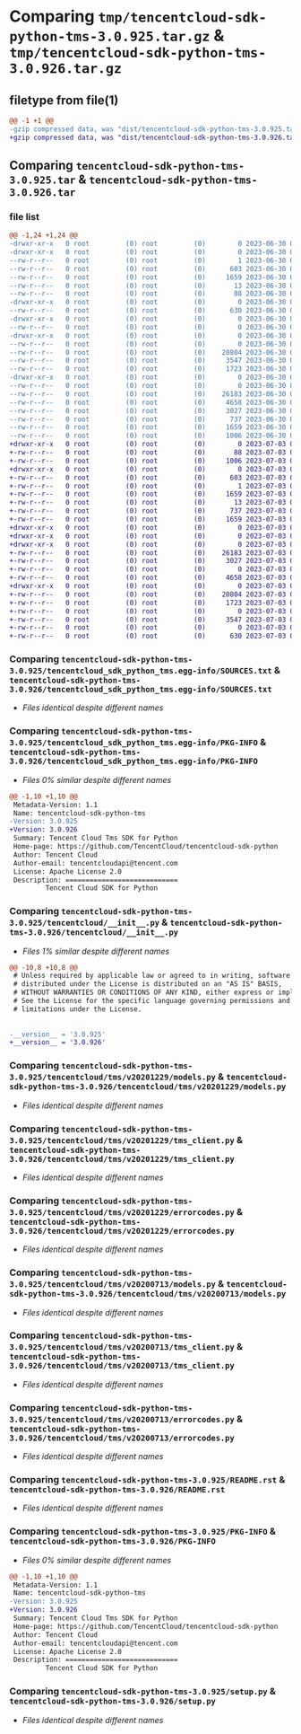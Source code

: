 # Comparing `tmp/tencentcloud-sdk-python-tms-3.0.925.tar.gz` & `tmp/tencentcloud-sdk-python-tms-3.0.926.tar.gz`

## filetype from file(1)

```diff
@@ -1 +1 @@
-gzip compressed data, was "dist/tencentcloud-sdk-python-tms-3.0.925.tar", last modified: Fri Jun 30 02:24:48 2023, max compression
+gzip compressed data, was "dist/tencentcloud-sdk-python-tms-3.0.926.tar", last modified: Mon Jul  3 00:36:59 2023, max compression
```

## Comparing `tencentcloud-sdk-python-tms-3.0.925.tar` & `tencentcloud-sdk-python-tms-3.0.926.tar`

### file list

```diff
@@ -1,24 +1,24 @@
-drwxr-xr-x   0 root         (0) root         (0)        0 2023-06-30 02:24:48.000000 tencentcloud-sdk-python-tms-3.0.925/
-drwxr-xr-x   0 root         (0) root         (0)        0 2023-06-30 02:24:48.000000 tencentcloud-sdk-python-tms-3.0.925/tencentcloud_sdk_python_tms.egg-info/
--rw-r--r--   0 root         (0) root         (0)        1 2023-06-30 02:24:48.000000 tencentcloud-sdk-python-tms-3.0.925/tencentcloud_sdk_python_tms.egg-info/dependency_links.txt
--rw-r--r--   0 root         (0) root         (0)      603 2023-06-30 02:24:48.000000 tencentcloud-sdk-python-tms-3.0.925/tencentcloud_sdk_python_tms.egg-info/SOURCES.txt
--rw-r--r--   0 root         (0) root         (0)     1659 2023-06-30 02:24:48.000000 tencentcloud-sdk-python-tms-3.0.925/tencentcloud_sdk_python_tms.egg-info/PKG-INFO
--rw-r--r--   0 root         (0) root         (0)       13 2023-06-30 02:24:48.000000 tencentcloud-sdk-python-tms-3.0.925/tencentcloud_sdk_python_tms.egg-info/top_level.txt
--rw-r--r--   0 root         (0) root         (0)       88 2023-06-30 02:24:48.000000 tencentcloud-sdk-python-tms-3.0.925/setup.cfg
-drwxr-xr-x   0 root         (0) root         (0)        0 2023-06-30 02:24:48.000000 tencentcloud-sdk-python-tms-3.0.925/tencentcloud/
--rw-r--r--   0 root         (0) root         (0)      630 2023-06-30 02:24:48.000000 tencentcloud-sdk-python-tms-3.0.925/tencentcloud/__init__.py
-drwxr-xr-x   0 root         (0) root         (0)        0 2023-06-30 02:24:48.000000 tencentcloud-sdk-python-tms-3.0.925/tencentcloud/tms/
--rw-r--r--   0 root         (0) root         (0)        0 2023-06-30 02:24:48.000000 tencentcloud-sdk-python-tms-3.0.925/tencentcloud/tms/__init__.py
-drwxr-xr-x   0 root         (0) root         (0)        0 2023-06-30 02:24:48.000000 tencentcloud-sdk-python-tms-3.0.925/tencentcloud/tms/v20201229/
--rw-r--r--   0 root         (0) root         (0)        0 2023-06-30 02:24:48.000000 tencentcloud-sdk-python-tms-3.0.925/tencentcloud/tms/v20201229/__init__.py
--rw-r--r--   0 root         (0) root         (0)    20804 2023-06-30 02:24:48.000000 tencentcloud-sdk-python-tms-3.0.925/tencentcloud/tms/v20201229/models.py
--rw-r--r--   0 root         (0) root         (0)     3547 2023-06-30 02:24:48.000000 tencentcloud-sdk-python-tms-3.0.925/tencentcloud/tms/v20201229/tms_client.py
--rw-r--r--   0 root         (0) root         (0)     1723 2023-06-30 02:24:48.000000 tencentcloud-sdk-python-tms-3.0.925/tencentcloud/tms/v20201229/errorcodes.py
-drwxr-xr-x   0 root         (0) root         (0)        0 2023-06-30 02:24:48.000000 tencentcloud-sdk-python-tms-3.0.925/tencentcloud/tms/v20200713/
--rw-r--r--   0 root         (0) root         (0)        0 2023-06-30 02:24:48.000000 tencentcloud-sdk-python-tms-3.0.925/tencentcloud/tms/v20200713/__init__.py
--rw-r--r--   0 root         (0) root         (0)    26183 2023-06-30 02:24:48.000000 tencentcloud-sdk-python-tms-3.0.925/tencentcloud/tms/v20200713/models.py
--rw-r--r--   0 root         (0) root         (0)     4658 2023-06-30 02:24:48.000000 tencentcloud-sdk-python-tms-3.0.925/tencentcloud/tms/v20200713/tms_client.py
--rw-r--r--   0 root         (0) root         (0)     3027 2023-06-30 02:24:48.000000 tencentcloud-sdk-python-tms-3.0.925/tencentcloud/tms/v20200713/errorcodes.py
--rw-r--r--   0 root         (0) root         (0)      737 2023-06-30 02:24:48.000000 tencentcloud-sdk-python-tms-3.0.925/README.rst
--rw-r--r--   0 root         (0) root         (0)     1659 2023-06-30 02:24:48.000000 tencentcloud-sdk-python-tms-3.0.925/PKG-INFO
--rw-r--r--   0 root         (0) root         (0)     1006 2023-06-30 02:24:48.000000 tencentcloud-sdk-python-tms-3.0.925/setup.py
+drwxr-xr-x   0 root         (0) root         (0)        0 2023-07-03 00:36:59.000000 tencentcloud-sdk-python-tms-3.0.926/
+-rw-r--r--   0 root         (0) root         (0)       88 2023-07-03 00:36:59.000000 tencentcloud-sdk-python-tms-3.0.926/setup.cfg
+-rw-r--r--   0 root         (0) root         (0)     1006 2023-07-03 00:36:59.000000 tencentcloud-sdk-python-tms-3.0.926/setup.py
+drwxr-xr-x   0 root         (0) root         (0)        0 2023-07-03 00:36:59.000000 tencentcloud-sdk-python-tms-3.0.926/tencentcloud_sdk_python_tms.egg-info/
+-rw-r--r--   0 root         (0) root         (0)      603 2023-07-03 00:36:59.000000 tencentcloud-sdk-python-tms-3.0.926/tencentcloud_sdk_python_tms.egg-info/SOURCES.txt
+-rw-r--r--   0 root         (0) root         (0)        1 2023-07-03 00:36:59.000000 tencentcloud-sdk-python-tms-3.0.926/tencentcloud_sdk_python_tms.egg-info/dependency_links.txt
+-rw-r--r--   0 root         (0) root         (0)     1659 2023-07-03 00:36:59.000000 tencentcloud-sdk-python-tms-3.0.926/tencentcloud_sdk_python_tms.egg-info/PKG-INFO
+-rw-r--r--   0 root         (0) root         (0)       13 2023-07-03 00:36:59.000000 tencentcloud-sdk-python-tms-3.0.926/tencentcloud_sdk_python_tms.egg-info/top_level.txt
+-rw-r--r--   0 root         (0) root         (0)      737 2023-07-03 00:36:59.000000 tencentcloud-sdk-python-tms-3.0.926/README.rst
+-rw-r--r--   0 root         (0) root         (0)     1659 2023-07-03 00:36:59.000000 tencentcloud-sdk-python-tms-3.0.926/PKG-INFO
+drwxr-xr-x   0 root         (0) root         (0)        0 2023-07-03 00:36:59.000000 tencentcloud-sdk-python-tms-3.0.926/tencentcloud/
+drwxr-xr-x   0 root         (0) root         (0)        0 2023-07-03 00:36:59.000000 tencentcloud-sdk-python-tms-3.0.926/tencentcloud/tms/
+drwxr-xr-x   0 root         (0) root         (0)        0 2023-07-03 00:36:59.000000 tencentcloud-sdk-python-tms-3.0.926/tencentcloud/tms/v20200713/
+-rw-r--r--   0 root         (0) root         (0)    26183 2023-07-03 00:36:59.000000 tencentcloud-sdk-python-tms-3.0.926/tencentcloud/tms/v20200713/models.py
+-rw-r--r--   0 root         (0) root         (0)     3027 2023-07-03 00:36:59.000000 tencentcloud-sdk-python-tms-3.0.926/tencentcloud/tms/v20200713/errorcodes.py
+-rw-r--r--   0 root         (0) root         (0)        0 2023-07-03 00:36:59.000000 tencentcloud-sdk-python-tms-3.0.926/tencentcloud/tms/v20200713/__init__.py
+-rw-r--r--   0 root         (0) root         (0)     4658 2023-07-03 00:36:59.000000 tencentcloud-sdk-python-tms-3.0.926/tencentcloud/tms/v20200713/tms_client.py
+drwxr-xr-x   0 root         (0) root         (0)        0 2023-07-03 00:36:59.000000 tencentcloud-sdk-python-tms-3.0.926/tencentcloud/tms/v20201229/
+-rw-r--r--   0 root         (0) root         (0)    20804 2023-07-03 00:36:59.000000 tencentcloud-sdk-python-tms-3.0.926/tencentcloud/tms/v20201229/models.py
+-rw-r--r--   0 root         (0) root         (0)     1723 2023-07-03 00:36:59.000000 tencentcloud-sdk-python-tms-3.0.926/tencentcloud/tms/v20201229/errorcodes.py
+-rw-r--r--   0 root         (0) root         (0)        0 2023-07-03 00:36:59.000000 tencentcloud-sdk-python-tms-3.0.926/tencentcloud/tms/v20201229/__init__.py
+-rw-r--r--   0 root         (0) root         (0)     3547 2023-07-03 00:36:59.000000 tencentcloud-sdk-python-tms-3.0.926/tencentcloud/tms/v20201229/tms_client.py
+-rw-r--r--   0 root         (0) root         (0)        0 2023-07-03 00:36:59.000000 tencentcloud-sdk-python-tms-3.0.926/tencentcloud/tms/__init__.py
+-rw-r--r--   0 root         (0) root         (0)      630 2023-07-03 00:36:59.000000 tencentcloud-sdk-python-tms-3.0.926/tencentcloud/__init__.py
```

### Comparing `tencentcloud-sdk-python-tms-3.0.925/tencentcloud_sdk_python_tms.egg-info/SOURCES.txt` & `tencentcloud-sdk-python-tms-3.0.926/tencentcloud_sdk_python_tms.egg-info/SOURCES.txt`

 * *Files identical despite different names*

### Comparing `tencentcloud-sdk-python-tms-3.0.925/tencentcloud_sdk_python_tms.egg-info/PKG-INFO` & `tencentcloud-sdk-python-tms-3.0.926/tencentcloud_sdk_python_tms.egg-info/PKG-INFO`

 * *Files 0% similar despite different names*

```diff
@@ -1,10 +1,10 @@
 Metadata-Version: 1.1
 Name: tencentcloud-sdk-python-tms
-Version: 3.0.925
+Version: 3.0.926
 Summary: Tencent Cloud Tms SDK for Python
 Home-page: https://github.com/TencentCloud/tencentcloud-sdk-python
 Author: Tencent Cloud
 Author-email: tencentcloudapi@tencent.com
 License: Apache License 2.0
 Description: ============================
         Tencent Cloud SDK for Python
```

### Comparing `tencentcloud-sdk-python-tms-3.0.925/tencentcloud/__init__.py` & `tencentcloud-sdk-python-tms-3.0.926/tencentcloud/__init__.py`

 * *Files 1% similar despite different names*

```diff
@@ -10,8 +10,8 @@
 # Unless required by applicable law or agreed to in writing, software
 # distributed under the License is distributed on an "AS IS" BASIS,
 # WITHOUT WARRANTIES OR CONDITIONS OF ANY KIND, either express or implied.
 # See the License for the specific language governing permissions and
 # limitations under the License.
 
 
-__version__ = '3.0.925'
+__version__ = '3.0.926'
```

### Comparing `tencentcloud-sdk-python-tms-3.0.925/tencentcloud/tms/v20201229/models.py` & `tencentcloud-sdk-python-tms-3.0.926/tencentcloud/tms/v20201229/models.py`

 * *Files identical despite different names*

### Comparing `tencentcloud-sdk-python-tms-3.0.925/tencentcloud/tms/v20201229/tms_client.py` & `tencentcloud-sdk-python-tms-3.0.926/tencentcloud/tms/v20201229/tms_client.py`

 * *Files identical despite different names*

### Comparing `tencentcloud-sdk-python-tms-3.0.925/tencentcloud/tms/v20201229/errorcodes.py` & `tencentcloud-sdk-python-tms-3.0.926/tencentcloud/tms/v20201229/errorcodes.py`

 * *Files identical despite different names*

### Comparing `tencentcloud-sdk-python-tms-3.0.925/tencentcloud/tms/v20200713/models.py` & `tencentcloud-sdk-python-tms-3.0.926/tencentcloud/tms/v20200713/models.py`

 * *Files identical despite different names*

### Comparing `tencentcloud-sdk-python-tms-3.0.925/tencentcloud/tms/v20200713/tms_client.py` & `tencentcloud-sdk-python-tms-3.0.926/tencentcloud/tms/v20200713/tms_client.py`

 * *Files identical despite different names*

### Comparing `tencentcloud-sdk-python-tms-3.0.925/tencentcloud/tms/v20200713/errorcodes.py` & `tencentcloud-sdk-python-tms-3.0.926/tencentcloud/tms/v20200713/errorcodes.py`

 * *Files identical despite different names*

### Comparing `tencentcloud-sdk-python-tms-3.0.925/README.rst` & `tencentcloud-sdk-python-tms-3.0.926/README.rst`

 * *Files identical despite different names*

### Comparing `tencentcloud-sdk-python-tms-3.0.925/PKG-INFO` & `tencentcloud-sdk-python-tms-3.0.926/PKG-INFO`

 * *Files 0% similar despite different names*

```diff
@@ -1,10 +1,10 @@
 Metadata-Version: 1.1
 Name: tencentcloud-sdk-python-tms
-Version: 3.0.925
+Version: 3.0.926
 Summary: Tencent Cloud Tms SDK for Python
 Home-page: https://github.com/TencentCloud/tencentcloud-sdk-python
 Author: Tencent Cloud
 Author-email: tencentcloudapi@tencent.com
 License: Apache License 2.0
 Description: ============================
         Tencent Cloud SDK for Python
```

### Comparing `tencentcloud-sdk-python-tms-3.0.925/setup.py` & `tencentcloud-sdk-python-tms-3.0.926/setup.py`

 * *Files identical despite different names*

